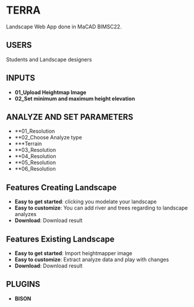 # TERRA
Landscape Web App done in MaCAD BIMSC22.

## USERS
Students and Landscape designers

## INPUTS
- **01_Upload Heightmap Image**
- **02_Set minimum and maximum height elevation**

## ANALYZE AND SET PARAMETERS
- **01_Resolution
- **02_Choose Analyze type
- ***Terrain
- **03_Resolution
- **04_Resolution
- **05_Resolution
- **06_Resolution

## Features Creating Landscape
- **Easy to get started**: clicking you modelate your landscape
- **Easy to customize**: You can add river and trees regarding to landscape analyzes
- **Download**: Download result

## Features Existing Landscape
- **Easy to get started**: Import heightmapper image
- **Easy to customize**: Extract analyze data and play with changes
- **Download**: Download result

## PLUGINS
- **BISON**
